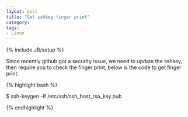 ```yaml
---
layout: post
title: "Get sshkey finger print"
category: 
tags:
- Linux
---
```

{% include JB/setup %}

Since recently github got a security issue, we need to update the sshkey, 
then require you to check the finger print, below is the code to get finger print.

{% highlight bash %}

$ ssh-keygen -lf /etc/ssh/ssh_host_rsa_key.pub

{% endhighlight %}
